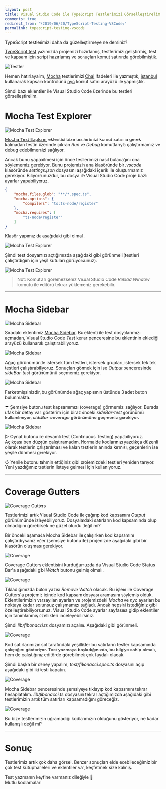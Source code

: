 ```yaml
---
layout: post
title: Visual Studio Code ile TypeScript Testlerimizi Görselleştirelim
comments: true
redirect_from: "/2019/06/20/TypeScript-Testing-VSCode/"
permalink: typescript-testing-vscode
---
```


TypeScript testlerimizi daha da güzelleştirmeye ne dersiniz?

[TypeScript test](http://umutozel.com/typescript-testing) yazımızda projemizi hazırlamış, testlerimizi geliştirmiş, test ve kapsam için script hazırlamış ve sonuçları komut satırında görebilmiştik.

![Testler](/assets/typescript-test-full-cover.jpg)

Hemen hatırlayalım, [Mocha](https://mochajs.org/) testlerimizi [Chai](https://www.chaijs.com/) ifadeleri ile yazmıştık, [istanbul](https://istanbul.js.org/) kullanarak kapsam kontrolünü [nyc](https://github.com/istanbuljs/nyc) komut satırı arayüzü ile yapmıştık.

Şimdi bazı eklentiler ile Visual Studio Code üzerinde bu testleri görselleştirelim.

# Mocha Test Explorer

![Mocha Test Explorer](/assets/ts-test-vscode-mocha-test-exp-1.jpg)

[Mocha Test Explorer](https://marketplace.visualstudio.com/items?itemName=hbenl.vscode-mocha-test-adapter) eklentisi bize testlerimizi komut satırına gerek kalmadan testin üzerinde çıkran *Run* ve *Debug* komutlarıyla çalıştırmamız ve debug edebilmemizi sağlıyor.

Ancak bunu yapabilmesi için önce testlerimizi nasıl bulacağını ona söylememiz gerekiyor. Bunu projemizin ana klasöründe bir *.vscode* klasöründe *settings.json* dosyasını aşağıdaki içerik ile oluşturmamız gerekiyor. Biliyorsunuzdur, bu dosya ile Visual Studio Code proje bazlı ayarlar yapabiliyoruz.

```json
{
    "mocha.files.glob": "**/*.spec.ts",
    "mocha.options": {
        "compilers": "ts:ts-node/register"
    },
    "mocha.requires": [
        "ts-node/register"
    ]
}
```

Klasör yapımız da aşağıdaki gibi olmalı.

![Mocha Test Explorer](/assets/ts-test-vscode-mocha-test-exp-2.jpg)

Şimdi test dosyamızı açtığımızda aşağıdaki gibi görünmeli (testleri çalıştırdığım için yeşil kutuları görüyorsunuz).

![Mocha Test Explorer](/assets/ts-test-vscode-mocha-test-exp-3.jpg)

> Not: Komutları göremezseniz Visual Studio Code *Reload Window* komutu ile editörü tekrar yüklemeniz gerekebilir.

---

# Mocha Sidebar

![Mocha Sidebar](/assets/ts-test-vscode-mocha-sidebar-1.jpg)

Sıradaki eklentimiz [Mocha Sidebar](https://marketplace.visualstudio.com/items?itemName=maty.vscode-mocha-sidebar). Bu eklenti ile test dosyalarımızı açmadan, Visual Studio Code *Test* kenar penceresine bu eklentinin eklediği arayüzü kullanarak çalıştırabiliyoruz.

![Mocha Sidebar](/assets/ts-test-vscode-mocha-sidebar-2.jpg)

Ağaç görünümünde istersek tüm testleri, istersek grupları, istersek tek tek testleri çalıştırabiliyoruz. Sonuçları görmek için ise *Output* penceresinde *sideBar-test* görünümünü seçmemiz gerekiyor.

![Mocha Sidebar](/assets/ts-test-vscode-mocha-sidebar-3.jpg)

Farketmişsinizdir, bu görünümde ağaç yapısının üstünde 3 adet buton bulunmakta.

☂ Şemsiye butonu test kapsamımızı (coverage) görmemizi sağlıyor. Burada ufak bir detay var, gösterim için biraz önceki *sideBar-test* görünümü kullanılmıyor, *sideBar-coverage* görünümüne geçmeniz gerekiyor.

![Mocha Sidebar](/assets/ts-test-vscode-mocha-sidebar-4.jpg)

▷ Oynat butonu ile devamlı test (Continuous Testing) yapabiliyoruz. Açıkçası ben düzgün çalıştıramadım. Normalde kodlarınızı yazdıkça düzenli olarak testlerin çalıştırılması ve kalan testlerin anında kırmızı, geçenlerin ise yeşile dönmesi gerekiyor.

↻ Yenile butonu tahmin ettiğiniz gibi projemizdeki testleri yeniden tarıyor. Yeni yazdığımız testlerin listeye gelmesi için kullanıyoruz.

---

# Coverage Gutters

![Coverage Gutters](/assets/ts-test-vscode-coverage-gutters-1.jpg)

Testlerimizi artık Visual Studio Code ile çağırıp kod kapsamını *Output* görünümünde izleyebiliyoruz. Dosyalardaki satırların kod kapsamında olup olmadığını görebilsek ne güzel olurdu değil mi?

Bir önceki aşamada Mocha Sidebar ile çalışırken kod kapsamını çalıştırdıysanız eğer (şemsiye butonu ile) projenizde aşağıdaki gibi bir klasörün oluşması gerekiyor.

![Coverage](/assets/ts-test-vscode-coverage-gutters-2.jpg)

Coverage Gutters eklentisini kurduğumuzda da Visual Studio Code Status Bar'a aşağıdaki gibi *Watch* butonu gelmiş olmalı.

![Coverage](/assets/ts-test-vscode-coverage-gutters-3.jpg)

Tıkladığımızda buton yazısı *Remove Watch* olacak. Bu işlem ile Coverage Gutters'a projemiz içinde kod kapsam dosyası aramasını söylemiş olduk. Eklentilerimizin varsayılan ayarları ve projemizdeki *Mocha* ve *nyc* ayarları bu noktaya kadar sorunsuz çalışmamızı sağladı. Ancak hepsini istediğiniz gibi özelleştirebiliyorsunuz. Visual Studio Code ayarlar sayfasına gidip eklentiler için tanımlanmış özellikleri inceleyebilirsiniz.

Şimdi *lib/fibonacci.ts* dosyamızı açalım. Aşağıdaki gibi görünmeli.

![Coverage](/assets/ts-test-vscode-coverage-gutters-4.jpg)

Kod satırlarımızın sol tarafındaki yeşillikler bu satırların testler kapsamında çalıştığını gösteriyor. Test yazmaya başladığınızda, bu bilgiye sahip olmak, hem de çalıştığınız editörde görebilmek çok faydalı olacak.

Şimdi başka bir deney yapalım, *test/fibonacci.spec.ts* dosyasını açıp aşağıdaki gibi iki testi kapatın.

![Coverage](/assets/ts-test-vscode-coverage-gutters-5.jpg)

Mocha Sidebar penceresinde şemsiyeye tıklayıp kod kapsamını tekrar hesaplatalım. *lib/fibonacci.ts* dosyasını tekrar açtığımızda aşağıdaki gibi testlerimizin artık tüm satırları kapsamadığını göreceğiz.

![Coverage](/assets/ts-test-vscode-coverage-gutters-6.jpg)

Bu bize testlerimizin uğramadığı kodlarımızın olduğunu gösteriyor, ne kadar kullanışlı değil mi?

---

# Sonuç

Testlerimiz artık çok daha görsel. Benzer sonuçları elde edebileceğimiz bir çok test kütüphaneleri ve eklentiler var, keşfetmek size kalmış.

Test yazmanın keyfine varmanız dileğiyle &#129514;<br>
Mutlu kodlamalar!
